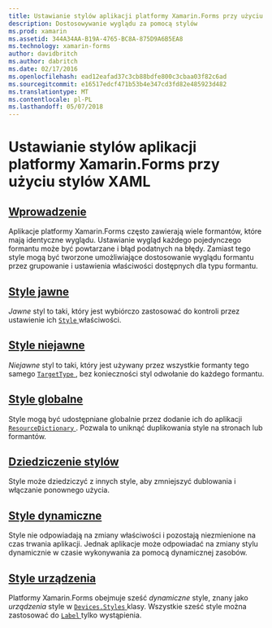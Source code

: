 ```yaml
---
title: Ustawianie stylów aplikacji platformy Xamarin.Forms przy użyciu stylów XAML
description: Dostosowywanie wyglądu za pomocą stylów
ms.prod: xamarin
ms.assetid: 344A34AA-B19A-4765-BC8A-875D9A6B5EA8
ms.technology: xamarin-forms
author: davidbritch
ms.author: dabritch
ms.date: 02/17/2016
ms.openlocfilehash: ead12eafad37c3cb88bdfe800c3cbaa03f82c6ad
ms.sourcegitcommit: e16517edcf471b53b4e347cd3fd82e485923d482
ms.translationtype: MT
ms.contentlocale: pl-PL
ms.lasthandoff: 05/07/2018
---
```

# <a name="styling-xamarinforms-apps-using-xaml-styles"></a>Ustawianie stylów aplikacji platformy Xamarin.Forms przy użyciu stylów XAML

## <a name="introductionintroductionmd"></a>[Wprowadzenie](introduction.md)

Aplikacje platformy Xamarin.Forms często zawierają wiele formantów, które mają identyczne wyglądu. Ustawianie wygląd każdego pojedynczego formantu może być powtarzane i błąd podatnych na błędy. Zamiast tego style mogą być tworzone umożliwiające dostosowanie wyglądu formantu przez grupowanie i ustawienia właściwości dostępnych dla typu formantu.

## <a name="explicit-stylesexplicitmd"></a>[Style jawne](explicit.md)

*Jawne* styl to taki, który jest wybiórczo zastosować do kontroli przez ustawienie ich [ `Style` ](https://developer.xamarin.com/api/property/Xamarin.Forms.VisualElement.Style/) właściwości.

## <a name="implicit-stylesimplicitmd"></a>[Style niejawne](implicit.md)

*Niejawne* styl to taki, który jest używany przez wszystkie formanty tego samego [ `TargetType` ](https://developer.xamarin.com/api/property/Xamarin.Forms.Style.TargetType/), bez konieczności styl odwołanie do każdego formantu.

## <a name="global-stylesapplicationmd"></a>[Style globalne](application.md)

Style mogą być udostępniane globalnie przez dodanie ich do aplikacji [ `ResourceDictionary` ](https://developer.xamarin.com/api/type/Xamarin.Forms.ResourceDictionary/). Pozwala to uniknąć duplikowania style na stronach lub formantów.

## <a name="style-inheritanceinheritancemd"></a>[Dziedziczenie stylów](inheritance.md)

Style może dziedziczyć z innych style, aby zmniejszyć dublowania i włączanie ponownego użycia.

## <a name="dynamic-stylesdynamicmd"></a>[Style dynamiczne](dynamic.md)

Style nie odpowiadają na zmiany właściwości i pozostają niezmienione na czas trwania aplikacji. Jednak aplikacje może odpowiadać na zmiany stylu dynamicznie w czasie wykonywania za pomocą dynamicznej zasobów.

## <a name="device-stylesdevicemd"></a>[Style urządzenia](device.md)

Platformy Xamarin.Forms obejmuje sześć *dynamiczne* style, znany jako *urządzenia* style w [ `Devices.Styles` ](https://developer.xamarin.com/api/type/Xamarin.Forms.Device+Styles/) klasy. Wszystkie sześć style można zastosować do [ `Label` ](https://developer.xamarin.com/api/type/Xamarin.Forms.Label/) tylko wystąpienia.
